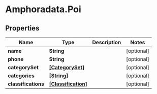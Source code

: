 # Amphoradata.Poi

## Properties

Name | Type | Description | Notes
------------ | ------------- | ------------- | -------------
**name** | **String** |  | [optional] 
**phone** | **String** |  | [optional] 
**categorySet** | [**[CategorySet]**](CategorySet.md) |  | [optional] 
**categories** | **[String]** |  | [optional] 
**classifications** | [**[Classification]**](Classification.md) |  | [optional] 


